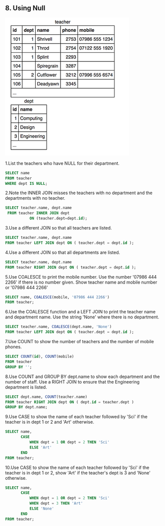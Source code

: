 ## 8. Using Null
![](../images/Using_Null_pic_1.png)

1.List the teachers who have NULL for their department.
```sql
SELECT name
FROM teacher
WHERE dept IS NULL;
```

2.Note the INNER JOIN misses the teachers with no department and the departments with no teacher.
```sql
SELECT teacher.name, dept.name
 FROM teacher INNER JOIN dept
           ON (teacher.dept=dept.id);
```

3.Use a different JOIN so that all teachers are listed.
```sql
SELECT teacher.name, dept.name
FROM teacher LEFT JOIN dept ON ( teacher.dept = dept.id );
```

4.Use a different JOIN so that all departments are listed.
```sql
SELECT teacher.name, dept.name
FROM teacher RIGHT JOIN dept ON ( teacher.dept = dept.id );
```

5.Use COALESCE to print the mobile number. Use the number '07986 444 2266' if there is no number given. 
Show teacher name and mobile number or '07986 444 2266'
```sql
SELECT name, COALESCE(mobile, '07986 444 2266')
FROM teacher;
```

6.Use the COALESCE function and a LEFT JOIN to print the teacher name and department name. 
Use the string 'None' where there is no department.
```sql
SELECT teacher.name, COALESCE(dept.name, 'None') 
FROM teacher LEFT JOIN dept ON ( teacher.dept = dept.id );
```

7.Use COUNT to show the number of teachers and the number of mobile phones.
```sql
SELECT COUNT(id), COUNT(mobile)
FROM teacher
GROUP BY '';
```

8.Use COUNT and GROUP BY dept.name to show each department and the number of staff. 
Use a RIGHT JOIN to ensure that the Engineering department is listed.
```sql
SELECT dept.name, COUNT(teacher.name)
FROM teacher RIGHT JOIN dept ON ( dept.id = teacher.dept )
GROUP BY dept.name;
```

9.Use CASE to show the name of each teacher followed by 'Sci' if the teacher is in dept 1 or 2 and 'Art' otherwise.
```sql
SELECT name,
       CASE
           WHEN dept = 1 OR dept = 2 THEN 'Sci'
           ELSE 'Art'
       END
FROM teacher;
```

10.Use CASE to show the name of each teacher followed by 'Sci' if the teacher is in dept 1 or 2, 
show 'Art' if the teacher's dept is 3 and 'None' otherwise.
```sql
SELECT name,
       CASE
           WHEN dept = 1 OR dept = 2 THEN 'Sci'
           WHEN dept = 3 THEN 'Art'
           ELSE 'None'
       END
FROM teacher;
```